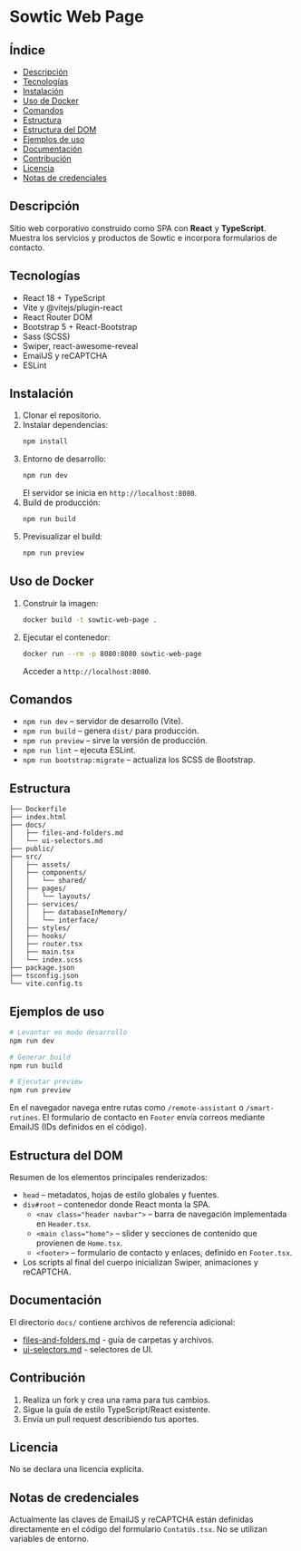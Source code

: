 # Sowtic Web Page

## Índice
- [Descripción](#descripción)
- [Tecnologías](#tecnologías)
- [Instalación](#instalación)
- [Uso de Docker](#uso-de-docker)
- [Comandos](#comandos)
- [Estructura](#estructura)
- [Estructura del DOM](#estructura-del-dom)
- [Ejemplos de uso](#ejemplos-de-uso)
- [Documentación](#documentación)
- [Contribución](#contribución)
- [Licencia](#licencia)
- [Notas de credenciales](#notas-de-credenciales)
## Descripción
Sitio web corporativo construido como SPA con **React** y **TypeScript**. Muestra los servicios y productos de Sowtic e incorpora formularios de contacto.
## Tecnologías
- React 18 + TypeScript
- Vite y @vitejs/plugin-react
- React Router DOM
- Bootstrap 5 + React-Bootstrap
- Sass (SCSS)
- Swiper, react-awesome-reveal
- EmailJS y reCAPTCHA
- ESLint

## Instalación
1. Clonar el repositorio.
2. Instalar dependencias:
   ```bash
   npm install
   ```
3. Entorno de desarrollo:
   ```bash
   npm run dev
   ```
   El servidor se inicia en `http://localhost:8080`.
4. Build de producción:
   ```bash
   npm run build
   ```
5. Previsualizar el build:
   ```bash
   npm run preview
   ```

## Uso de Docker
1. Construir la imagen:
   ```bash
   docker build -t sowtic-web-page .
   ```
2. Ejecutar el contenedor:
   ```bash
   docker run --rm -p 8080:8080 sowtic-web-page
   ```
   Acceder a `http://localhost:8080`.

## Comandos
- `npm run dev` – servidor de desarrollo (Vite).
- `npm run build` – genera `dist/` para producción.
- `npm run preview` – sirve la versión de producción.
- `npm run lint` – ejecuta ESLint.
- `npm run bootstrap:migrate` – actualiza los SCSS de Bootstrap.

## Estructura
```text
├── Dockerfile
├── index.html
├── docs/
│   ├── files-and-folders.md
│   └── ui-selectors.md
├── public/
├── src/
│   ├── assets/
│   ├── components/
│   │   └── shared/
│   ├── pages/
│   │   └── layouts/
│   ├── services/
│   │   ├── databaseInMemory/
│   │   └── interface/
│   ├── styles/
│   ├── hooks/
│   ├── router.tsx
│   ├── main.tsx
│   └── index.scss
├── package.json
├── tsconfig.json
└── vite.config.ts
```

## Ejemplos de uso
```bash
# Levantar en modo desarrollo
npm run dev

# Generar build
npm run build

# Ejecutar preview
npm run preview
```
En el navegador navega entre rutas como `/remote-assistant` o `/smart-rutines`. El formulario de contacto en `Footer` envía correos mediante EmailJS (IDs definidos en el código).

## Estructura del DOM
Resumen de los elementos principales renderizados:

- `head` – metadatos, hojas de estilo globales y fuentes.
- `div#root` – contenedor donde React monta la SPA.
  - `<nav class="header navbar">` – barra de navegación implementada en `Header.tsx`.
  - `<main class="home">` – slider y secciones de contenido que provienen de `Home.tsx`.
  - `<footer>` – formulario de contacto y enlaces, definido en `Footer.tsx`.
- Los scripts al final del cuerpo inicializan Swiper, animaciones y reCAPTCHA.

## Documentación
El directorio `docs/` contiene archivos de referencia adicional:
- [files-and-folders.md](docs/files-and-folders.md) - guía de carpetas y archivos.
- [ui-selectors.md](docs/ui-selectors.md) - selectores de UI.

## Contribución
1. Realiza un fork y crea una rama para tus cambios.
2. Sigue la guía de estilo TypeScript/React existente.
3. Envía un pull request describiendo tus aportes.

## Licencia
No se declara una licencia explícita.

## Notas de credenciales
Actualmente las claves de EmailJS y reCAPTCHA están definidas directamente en el código del formulario `ContatUs.tsx`. No se utilizan variables de entorno.

